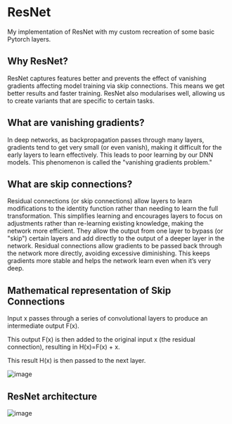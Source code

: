 # ResNet
My implementation of ResNet with my custom recreation of some basic Pytorch layers.

## Why ResNet?
ResNet captures features better and prevents the effect of vanishing gradients affecting model training via skip connections. This means we get better results and faster training.
ResNet also modularises well, allowing us to create variants that are specific to certain tasks.

## What are vanishing gradients?
In deep networks, as backpropagation passes through many layers, gradients tend to get very small (or even vanish), making it difficult for the early layers to learn effectively. This leads to poor learning by our DNN models. This phenomenon is called the "vanishing gradients problem."

## What are skip connections?
Residual connections (or skip connections) allow layers to learn modifications to the identity function rather than needing to learn the full transformation. This simplifies learning and encourages layers to focus on adjustments rather than re-learning existing knowledge, making the network more efficient. They allow the output from one layer to bypass (or "skip") certain layers and add directly to the output of a deeper layer in the network. Residual connections allow gradients to be passed back through the network more directly, avoiding excessive diminishing. This keeps gradients more stable and helps the network learn even when it’s very deep. 

## Mathematical representation of Skip Connections

Input x passes through a series of convolutional layers to produce an intermediate output F(x).

This output F(x) is then added to the original input x (the residual connection), resulting in H(x)=F(x) + x.

This result H(x) is then passed to the next layer.

![image](https://github.com/user-attachments/assets/de5bd833-3baf-4074-a85a-04d18bc3d590)

## ResNet architecture


![image](https://github.com/user-attachments/assets/4f9881a3-b501-49ee-a00e-5cbbf0e50355)







